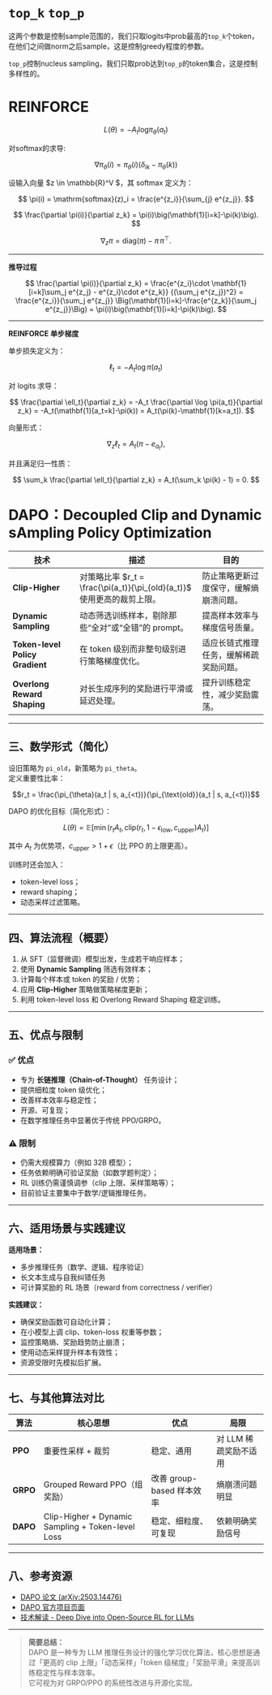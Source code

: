 # `top_k` `top_p`
这两个参数是控制sample范围的，我们只取logits中prob最高的`top_k`个token，在他们之间做norm之后sample，这是控制greedy程度的参数。

`top_p`控制nucleus sampling，我们只取prob达到`top_p`的token集合，这是控制多样性的。

# REINFORCE

$$
L(\theta) = -A_t \text{log}\pi _{\theta}(a_t)
$$


对softmax的求导:

$$
\nabla \pi _{\theta} (i) = \pi _{\theta} (i) (\delta _{ik} - \pi _{\theta} (k))
$$

设输入向量  $z \in \mathbb{R}^V $，其 softmax 定义为：

$$
\pi(i) = \mathrm{softmax}(z)_i = \frac{e^{z_i}}{\sum_{j} e^{z_j}}.
$$



$$
\frac{\partial \pi(i)}{\partial z_k}
= \pi(i)\big(\mathbf{1}[i=k]-\pi(k)\big).
$$


$$
\nabla_{z}\pi = \mathrm{diag}(\pi) - \pi\,\pi^\top.
$$

---

**推导过程**

$$
\frac{\partial \pi(i)}{\partial z_k}
= \frac{e^{z_i}\cdot \mathbf{1}[i=k]\sum_j e^{z_j} - e^{z_i}\cdot e^{z_k}}
{(\sum_j e^{z_j})^2}
= \frac{e^{z_i}}{\sum_j e^{z_j}}
\Big(\mathbf{1}[i=k]-\frac{e^{z_k}}{\sum_j e^{z_j}}\Big)
= \pi(i)\big(\mathbf{1}[i=k]-\pi(k)\big).
$$

---

**REINFORCE 单步梯度**

单步损失定义为：

$$
\ell_t = -A_t \log \pi(a_t)
$$

对 logits 求导：

$$
\frac{\partial \ell_t}{\partial z_k}
= -A_t \frac{\partial \log \pi(a_t)}{\partial z_k}
= -A_t(\mathbf{1}[a_t=k]-\pi(k))
= A_t(\pi(k)-\mathbf{1}[k=a_t]).
$$

向量形式：

$$
\nabla_{z}\ell_t = A_t(\pi - e_{a_t}),
$$

并且满足归一性质：

$$
\sum_k \frac{\partial \ell_t}{\partial z_k} = A_t(\sum_k \pi(k) - 1) = 0.
$$



# DAPO：Decoupled Clip and Dynamic sAmpling Policy Optimization

| 技术 | 描述 | 目的 |
|------|------|------|
| **Clip-Higher** | 对策略比率 $r_t = \frac{\pi(a_t)}{\pi_{old}(a_t)}$ 使用更高的裁剪上限。 | 防止策略更新过度保守，缓解熵崩溃问题。 |
| **Dynamic Sampling** | 动态筛选训练样本，剔除那些“全对”或“全错”的 prompt。 | 提高样本效率与梯度信号质量。 |
| **Token-level Policy Gradient** | 在 token 级别而非整句级别进行策略梯度优化。 | 适应长链式推理任务，缓解稀疏奖励问题。 |
| **Overlong Reward Shaping** | 对长生成序列的奖励进行平滑或延迟处理。 | 提升训练稳定性，减少奖励震荡。 |

---

## 三、数学形式（简化）

设旧策略为 `pi_old`，新策略为 `pi_theta`。  
定义重要性比率：

$$r_t = \frac{\pi_{\theta}(a_t | s, a_{<t})}{\pi_{\text{old}}(a_t | s, a_{<t})}$$

DAPO 的优化目标（简化形式）：

$$L(\theta) = \mathbb{E}\left[\min\big(r_t A_t,\, \text{clip}(r_t,\, 1 - \epsilon_{\text{low}},\, c_{\text{upper}}) A_t\big)\right]$$

其中 $A_t$ 为优势项，$c_{\text{upper}} > 1 + \epsilon$（比 PPO 的上限更高）。

训练时还会加入：
- token-level loss；
- reward shaping；
- 动态采样过滤策略。

---

## 四、算法流程（概要）

1. 从 SFT（监督微调）模型出发，生成若干响应样本；
2. 使用 **Dynamic Sampling** 筛选有效样本；
3. 计算每个样本或 token 的奖励 / 优势；
4. 应用 **Clip-Higher** 策略做策略梯度更新；
5. 利用 token-level loss 和 Overlong Reward Shaping 稳定训练。

---

## 五、优点与限制

### ✅ 优点
- 专为 **长链推理（Chain-of-Thought）** 任务设计；
- 提供细粒度 token 级优化；
- 改善样本效率与稳定性；
- 开源、可复现；
- 在数学推理任务中显著优于传统 PPO/GRPO。

### ⚠️ 限制
- 仍需大规模算力（例如 32B 模型）；
- 任务依赖明确可验证奖励（如数学题判定）；
- RL 训练仍需谨慎调参（clip 上限、采样策略等）；
- 目前验证主要集中于数学/逻辑推理任务。

---

## 六、适用场景与实践建议

**适用场景：**
- 多步推理任务（数学、逻辑、程序验证）
- 长文本生成与自我纠错任务
- 可计算奖励的 RL 场景（reward from correctness / verifier）

**实践建议：**
- 确保奖励函数可自动化计算；
- 在小模型上调 clip、token-loss 权重等参数；
- 监控策略熵、奖励趋势防止崩溃；
- 使用动态采样提升样本有效性；
- 资源受限时先模拟后扩展。

---

## 七、与其他算法对比

| 算法 | 核心思想 | 优点 | 局限 |
|------|-----------|------|------|
| **PPO** | 重要性采样 + 裁剪 | 稳定、通用 | 对 LLM 稀疏奖励不适用 |
| **GRPO** | Grouped Reward PPO（组奖励） | 改善 group-based 样本效率 | 熵崩溃问题明显 |
| **DAPO** | Clip-Higher + Dynamic Sampling + Token-level Loss | 稳定、细粒度、可复现 | 依赖明确奖励信号 |

---

## 八、参考资源
- [DAPO 论文 (arXiv:2503.14476)](https://arxiv.org/abs/2503.14476)  
- [DAPO 官方项目页面](https://dapo-sia.github.io/)  
- [技术解读 - Deep Dive into Open-Source RL for LLMs](https://adasci.org/deep-dive-into-open-source-rl-for-large-scale-llms-dapo/)  

---

> **简要总结：**  
> DAPO 是一种专为 LLM 推理任务设计的强化学习优化算法，核心思想是通过「更高的 clip 上限」「动态采样」「token 级梯度」「奖励平滑」来提高训练稳定性与样本效率。  
> 它可视为对 GRPO/PPO 的系统性改进与开源化实现。
